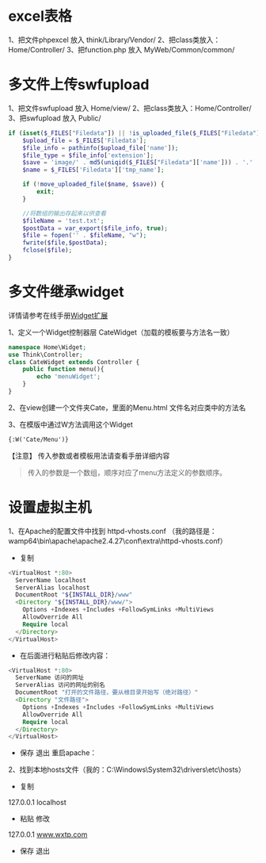 # excel表格

1、把文件phpexcel 放入 think/Library/Vendor/
2、把class类放入：Home/Controller/
3、把function.php 放入 MyWeb/Common/common/

# 多文件上传swfupload

1、把文件swfupload 放入 Home/view/
2、把class类放入：Home/Controller/
3、把swfupload 放入 Public/

```php
if (isset($_FILES["Filedata"]) || !is_uploaded_file($_FILES["Filedata"]["tmp_name"]) || $_FILES["Filedata"]["error"] != 0) {
	$upload_file = $_FILES['Filedata'];
	$file_info = pathinfo($upload_file['name']);
	$file_type = $file_info['extension'];
	$save = 'image/' . md5(uniqid($_FILES["Filedata"]['name'])) . '.' . $file_info['extension'];
	$name = $_FILES['Filedata']['tmp_name'];

	if (!move_uploaded_file($name, $save)) {
		exit;
	}

	//将数组的输出存起来以供查看
	$fileName = 'test.txt';
	$postData = var_export($file_info, true);
	$file = fopen('' . $fileName, "w");
	fwrite($file,$postData);
	fclose($file);
}
```

# 多文件继承widget

详情请参考在线手册[Widget扩展](http://document.thinkphp.cn/manual_3_2.html#widget_extend)

1、定义一个Widget控制器层 CateWidget（加载的模板要与方法名一致）

```php
namespace Home\Widget;
use Think\Controller;
class CateWidget extends Controller {
    public function menu(){
        echo 'menuWidget';
    }
}
```

2、在view创建一个文件夹Cate，里面的Menu.html 文件名对应类中的方法名

3、在模版中通过W方法调用这个Widget

```html
{:W('Cate/Menu')} 
```

【注意】 传入参数或者模板用法请查看手册详细内容

> 传入的参数是一个数组，顺序对应了menu方法定义的参数顺序。

# 设置虚拟主机

1、在Apache的配置文件中找到 httpd-vhosts.conf （我的路径是：wamp64\bin\apache\apache2.4.27\conf\extra\httpd-vhosts.conf）
	
- 复制
	
```php
<VirtualHost *:80>
  ServerName localhost
  ServerAlias localhost
  DocumentRoot "${INSTALL_DIR}/www"
  <Directory "${INSTALL_DIR}/www/">
    Options +Indexes +Includes +FollowSymLinks +MultiViews
    AllowOverride All
    Require local
  </Directory>
</VirtualHost>
```
	
- 在后面进行粘贴后修改内容：
	
```php
<VirtualHost *:80>
  ServerName 访问的网址
  ServerAlias 访问的网址的别名
  DocumentRoot "打开的文件路径，要从根目录开始写（绝对路径）"
  <Directory "文件路径">
	Options +Indexes +Includes +FollowSymLinks +MultiViews
	AllowOverride All
	Require local
  </Directory>
</VirtualHost>
```

- 保存 退出 重启apache：

2、找到本地hosts文件（我的：C:\Windows\System32\drivers\etc\hosts）

- 复制

127.0.0.1       localhost

- 粘贴 修改

127.0.0.1       www.wxtp.com

- 保存 退出

